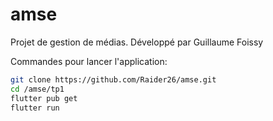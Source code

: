 # amse

Projet de gestion de médias.
Développé par Guillaume Foissy

Commandes pour lancer l'application:

```bash
git clone https://github.com/Raider26/amse.git
cd /amse/tp1
flutter pub get
flutter run
```
